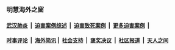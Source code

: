 
### 明慧海外之窗

####  [武汉肺炎](indexes/365.md?t=04270501) &nbsp;|&nbsp;  [迫害案例综述](indexes/328.md?t=04270501) &nbsp;|&nbsp; [迫害致死案例](indexes/277.md?t=04270501)  &nbsp;|&nbsp; [更多迫害案例](indexes/81.md?t=04270501)  &nbsp;|&nbsp; 
####  [时事评论](indexes/19.md?t=04270501) &nbsp;|&nbsp; [海外简讯](indexes/245.md?t=04270501)&nbsp;|&nbsp;  [社会支持](indexes/140.md?t=04270501) &nbsp;|&nbsp; [褒奖决议](indexes/282.md?t=04270501) &nbsp;|&nbsp; [社区报道](indexes/91.md?t=04270501)  &nbsp;|&nbsp; [天人之间](indexes/78.md?t=04270501) 

